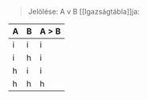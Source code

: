 >Jelölése: A v B
>[[Igazságtábla]]ja:
>
| A   | B   | A > B |
| --- | --- | ----- |
| i   | i   | i     |
| i   | h   | i     |
| h   | i   | i     |
| h   | h   | h     |
